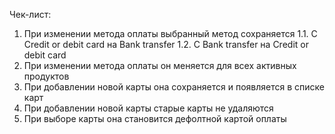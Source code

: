 Чек-лист: 
1. При изменении метода оплаты выбранный метод сохраняется
  1.1. С Credit or debit card на Bank transfer
  1.2. C Bank transfer на Credit or debit card
2. При изменении метода оплаты он меняется для всех активных продуктов  
3. При добавлении новой карты она сохраняется и появляется в списке карт
4. При добавлении новой карты старые карты не удаляются 
5. При выборе карты она становится дефолтной картой оплаты
